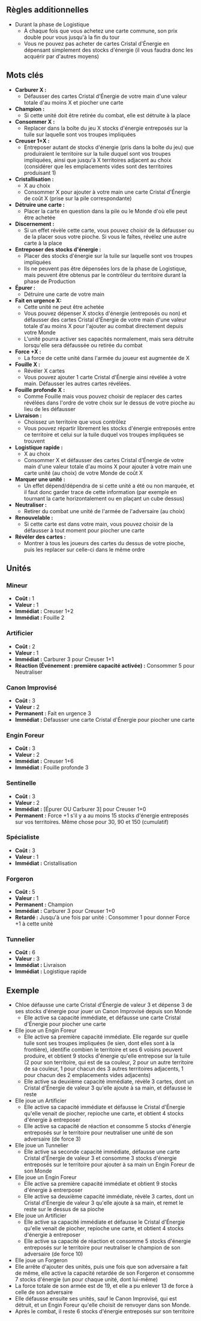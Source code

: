 
## Règles additionnelles

- Durant la phase de Logistique
  * À chaque fois que vous achetez une carte commune,
    son prix double pour vous jusqu'à la fin du tour
  * Vous ne pouvez pas acheter de cartes Cristal d'Énergie
    en dépensant simplement des stocks d'énergie
    (il vous faudra donc les acquérir par d'autres moyens)

## Mots clés

- **Carburer X :**
  * Défausser des cartes Cristal d'Énergie de votre main
    d'une valeur totale d'au moins X et piocher une carte
- **Champion :**
  * Si cette unité doit être retirée du combat,
    elle est détruite à la place
- **Consommer X :**
  * Replacer dans la boîte du jeu X stocks d'énergie
    entreposés sur la tuile sur laquelle sont vos troupes
    impliquées
- **Creuser 1+X :**
  * Entreposer autant de stocks d'énergie (pris dans la boîte
    du jeu) que produiraient le territoire sur la tuile duquel
    sont vos troupes impliquées, ainsi que jusqu'à X territoires
    adjacent au choix (considérer que les emplacements vides
    sont des territoires produisant 1)
- **Cristallisation :**
  * X au choix
  * Consommer X pour ajouter à votre main une carte
    Cristal d'Énergie de coût X (prise sur la pile correspondante)
- **Détruire une carte :**
  * Placer la carte en question dans la pile ou le Monde
    d'où elle peut être achetée
- **Discernement :**
  * Si un effet révèle cette carte, vous pouvez choisir de la
    défausser ou de la placer sous votre pioche. Si vous le
    faîtes, révélez une autre carte à la place
- **Entreposer des stocks d'énergie :**
  * Placer des stocks d'énergie sur la tuile sur laquelle
    sont vos troupes impliquées
  * Ils ne peuvent pas être dépensées lors de la phase de
    Logistique, mais peuvent être obtenus par le contrôleur
    du territoire durant la phase de Production
- **Épurer :**
  * Détruire une carte de votre main
- **Fait en urgence X:**
  * Cette unité ne peut être achetée
  * Vous pouvez dépenser X stocks d'énergie (entreposés ou non)
    et défausser des cartes Cristal d'Énergie de votre main
    d'une valeur totale d'au moins X pour l'ajouter au combat
    directement depuis votre Monde
  * L'unité pourra activer ses capacités normalement,
    mais sera détruite lorsqu'elle sera défaussée ou retirée
    du combat
- **Force +X :**
  * La force de cette unité dans l'armée du joueur
    est augmentée de X
- **Fouille X :**
  * Révéler X cartes
  * Vous pouvez ajouter 1 carte Cristal d'Énergie ainsi révélée
    à votre main. Défausser les autres cartes révélées.
- **Fouille profonde X :**
  * Comme Fouille mais vous pouvez choisir de replacer des cartes
    révélées dans l'ordre de votre choix sur le dessus de votre
    pioche au lieu de les défausser
- **Livraison :**
  * Choissez un territoire que vous contrôlez
  * Vous pouvez répartir librement les stocks d'énergie
    entreposés entre ce territoire et celui sur la tuile
    duquel vos troupes impliquées se trouvent
- **Logistique rapide :**
  * X au choix
  * Consommer X et défausser des cartes Cristal d'Énergie
    de votre main d'une valeur totale d'au moins X pour ajouter
    à votre main une carte unité (au choix) de votre Monde
    de coût X
- **Marquer une unité :**
  * Un effet dépend/dépendra de si cette unité a été ou non
    marquée, et il faut donc garder trace de cette information
    (par exemple en tournant la carte horizontalement
    ou en plaçant un cube dessus)
- **Neutraliser :**
  * Retirer du combat une unité de l'armée de l'adversaire
    (au choix)
- **Renouvelable :**
  * Si cette carte est dans votre main, vous pouvez
    choisir de la défausser à tout moment pour piocher
    une carte
- **Révéler des cartes :**
  * Montrer à tous les joueurs des cartes du dessus
    de votre pioche, puis les replacer sur celle-ci
    dans le même ordre


## Unités

### Mineur
- **Coût :** 1
- **Valeur :** 1
- **Immédiat :** Creuser 1+2
- **Immédiat :** Fouille 2


### Artificier
- **Coût :** 2
- **Valeur :** 1
- **Immédiat :** Carburer 3 pour Creuser 1+1
- **Réaction (Événement : première capacité activée) :** Consommer 5 pour Neutraliser


### Canon Improvisé
- **Coût :** 3
- **Valeur :** 2
- **Permanent :** Fait en urgence 3
- **Immédiat :** Défausser une carte Cristal d'Énergie pour piocher une carte


### Engin Foreur
- **Coût :** 3
- **Valeur :** 2
- **Immédiat :** Creuser 1+6
- **Immédiat :** Fouille profonde 3


### Sentinelle
- **Coût :** 3
- **Valeur :** 2
- **Immédiat :** [Épurer OU Carburer 3] pour Creuser 1+0
- **Permanent :** Force +1 s'il y a au moins 15 stocks d'énergie entreposés sur vos territoires. Même chose pour 30, 90 et 150 (cumulatif)


### Spécialiste
- **Coût :** 3
- **Valeur :** 1
- **Immédiat :** Cristallisation


### Forgeron
- **Coût :** 5
- **Valeur :** 1
- **Permanent :** Champion
- **Immédiat :** Carburer 3 pour Creuser 1+0
- **Retardé :** Jusqu'à une fois par unité : Consommer 1 pour donner Force +1 à cette unité

### Tunnelier
- **Coût :** 6
- **Valeur :** 3
- **Immédiat :** Livraison
- **Immédiat :** Logistique rapide


## Exemple

- Chloe défausse une carte Cristal d'Énergie de valeur 3
  et dépense 3 de ses stocks d'énergie pour jouer
  un Canon Improvisé depuis son Monde
  * Elle active sa capacité immédiate, et défausse une carte
    Cristal d'Énergie pour piocher une carte
- Elle joue un Engin Foreur
  * Elle active sa première capacité immédiate.
    Elle regarde sur quelle tuile sont ses troupes impliquées
    (le sien, dont elles sont à la frontière),
    identifie combien le territoire et ses 6 voisins peuvent
    produire, et obtient 9 stocks d'énergie qu'elle entrepose
    sur la tuile (2 pour son territoire, qui est de sa couleur,
    2 pour un autre territoire de sa couleur,
    1 pour chacun des 3 autres territoires adjacents,
    1 pour chacun des 2 emplacements vides adjacents)
  * Elle active sa deuxième capacité immédiate, révèle 3 cartes,
    dont un Cristal d'Énergie de valeur 3 qu'elle ajoute
    à sa main, et défausse le reste
- Elle joue un Artificier
  * Elle active sa capacité immédiate et défausse le Cristal
    d'Énergie qu'elle venait de piocher, repioche une carte,
    et obtient 4 stocks d'énergie à entreposer
  * Elle active sa capacité de réaction et consomme 5 stocks
    d'énergie entreposés sur le territoire pour neutraliser
    une unité de son adversaire (de force 3)
- Elle joue un Tunnelier
  * Elle active sa seconde capacité immédiate, défausse
    une carte Cristal d'Énergie de valeur 3 et consomme 3
    stocks d'énergie entreposés sur le territoire
    pour ajouter à sa main un Engin Foreur de son Monde
- Elle joue un Engin Foreur
  * Elle active sa première capacité immédiate et
    obtient 9 stocks d'énergie à entrerposer
  * Elle active sa deuxième capacité immédiate, révèle 3 cartes,
    dont un Cristal d'Énergie de valeur 3 qu'elle ajoute
    à sa main, et remet le reste sur le dessus de sa pioche
- Elle joue un Artificier
  * Elle active sa capacité immédiate et défausse le Cristal
    d'Énergie qu'elle venait de piocher, repioche une carte,
    et obtient 4 stocks d'énergie à entreposer
  * Elle active sa capacité de réaction et consomme 5 stocks
    d'énergie entreposés sur le territoire pour neutraliser
    le champion de son adversaire (de force 10)
- Elle joue un Forgeron
- Elle arrête d'ajouter des unités, puis une fois
  que son adversaire a fait de même, elle active la capacité
  retardée de son Forgeron et consomme 7 stocks d'énergie
  (un pour chaque unité, dont lui-même)
- La force totale de son armée est de 19, et elle a pu enlever 13
  de force à celle de son adversaire
- Elle défausse ensuite ses unités, sauf le Canon Improvisé,
  qui est détruit, et un Engin Foreur qu'elle choisit de renvoyer
  dans son Monde.
- Après le combat, il reste 6 stocks d'énergie entreposés
  sur son territoire

